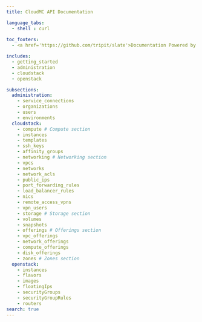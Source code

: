 ```yaml
---
title: CloudMC API Documentation

language_tabs:
  - shell : curl
  
toc_footers:
  - <a href='https://github.com/tripit/slate'>Documentation Powered by Slate</a>

includes:
  - getting_started
  - administration
  - cloudstack
  - openstack

subsections:
  administration:
    - service_connections
    - organizations
    - users
    - environments
  cloudstack:
    - compute # Compute section
    - instances
    - templates
    - ssh_keys
    - affinity_groups
    - networking # Networking section
    - vpcs
    - networks
    - network_acls
    - public_ips
    - port_forwarding_rules
    - load_balancer_rules
    - nics
    - remote_access_vpns
    - vpn_users
    - storage # Storage section
    - volumes
    - snapshots
    - offerings # Offerings section
    - vpc_offerings
    - network_offerings
    - compute_offerings
    - disk_offerings
    - zones # Zones section
  openstack:
    - instances
    - flavors
    - images
    - floatingIps
    - securityGroups
    - securityGroupRules
    - routers
search: true
---
```


